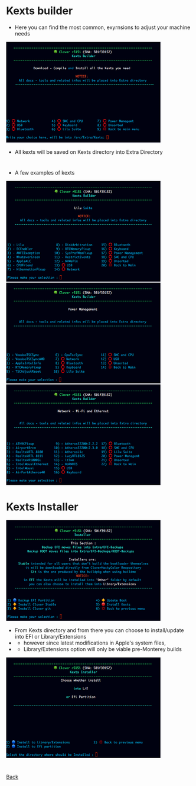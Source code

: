 # Kexts builder

- Here you can find the most common, exyrnsions to adjust your machine needs 

<img src="images/Kextsbuilder.png" width="418" height="272">

- All kexts will be saved on Kexts directory into Extra Directory
#
- A few examples of kexts

<img src="images/Lilu.png" width="418" height="272">

<img src="images/PowMan.png" width="418" height="272">

<img src="images/Net.png" width="418" height="272">

# Kexts Installer

<img src="images/Installer.png" width="418" height="272">

- From Kexts directory and from there you can choose to install/update into EFI or Library/Extensions
- - however since latest modifications in Apple's system files, 
- - Library/Extensions option will only be viable pre-Monterey builds

<img src="images/InstallKexts.png" width="418" height="272">

#
[Back](https://github.com/LAbyOne/Clover-Suite-Builder)
